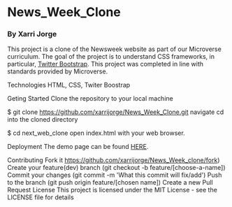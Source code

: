# News_Week_Clone
### By Xarri Jorge


This project is a clone of the Newsweek website as part of our Microverse curriculum. The goal of the project is to understand CSS frameworks, in particular, [Twitter Bootstrap](https://getbootstrap.com/). This project was completed in line with standards provided by Microverse.

Technologies HTML, CSS, Twiter Boostrap

Geting Started
Clone the repository to your local machine

$ git clone https://github.com/xarrijorge/News_Week_Clone.git navigate cd into the cloned directory

$ cd next_web_clone open index.html with your web browser.

Deployment The demo page can be found [HERE](https://xarrijorge.github.io/News_Week_Clone/).


Contributing Fork it https://github.com/xarrijorge/News_Week_clone/fork) Create your feature(dev) branch (git checkout -b feature/[choose-a-name]) Commit your changes (git commit -m 'What this commit will fix/add') Push to the branch (git push origin feature/[chosen name]) Create a new Pull Request License This project is licensed under the MIT License - see the LICENSE file for details
